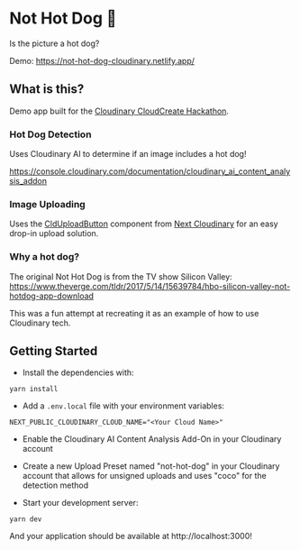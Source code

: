 # Not Hot Dog 🌭

Is the picture a hot dog?

Demo: <https://not-hot-dog-cloudinary.netlify.app/>

## What is this?

Demo app built for the [Cloudinary CloudCreate Hackathon](https://cloudinary.com/blog/cloudinary-cloudcreate-tech-products-hackathon).

### Hot Dog Detection

Uses Cloudinary AI to determine if an image includes a hot dog!

<https://console.cloudinary.com/documentation/cloudinary_ai_content_analysis_addon>

### Image Uploading

Uses the [CldUploadButton](https://next-cloudinary.spacejelly.dev/components/clduploadbutton/examples) component from [Next Cloudinary](https://next-cloudinary.spacejelly.dev/) for an easy drop-in upload solution.

### Why a hot dog?

The original Not Hot Dog is from the TV show Silicon Valley: https://www.theverge.com/tldr/2017/5/14/15639784/hbo-silicon-valley-not-hotdog-app-download

This was a fun attempt at recreating it as an example of how to use Cloudinary tech.

## Getting Started

* Install the dependencies with:

```
yarn install
```

* Add a `.env.local` file with your environment variables:

```
NEXT_PUBLIC_CLOUDINARY_CLOUD_NAME="<Your Cloud Name>"
```

* Enable the Cloudinary AI Content Analysis Add-On in your Cloudinary account

* Create a new Upload Preset named "not-hot-dog" in your Cloudinary account that allows for unsigned uploads and uses "coco" for the detection method

* Start your development server:

```
yarn dev
```

And your application should be available at http://localhost:3000!
